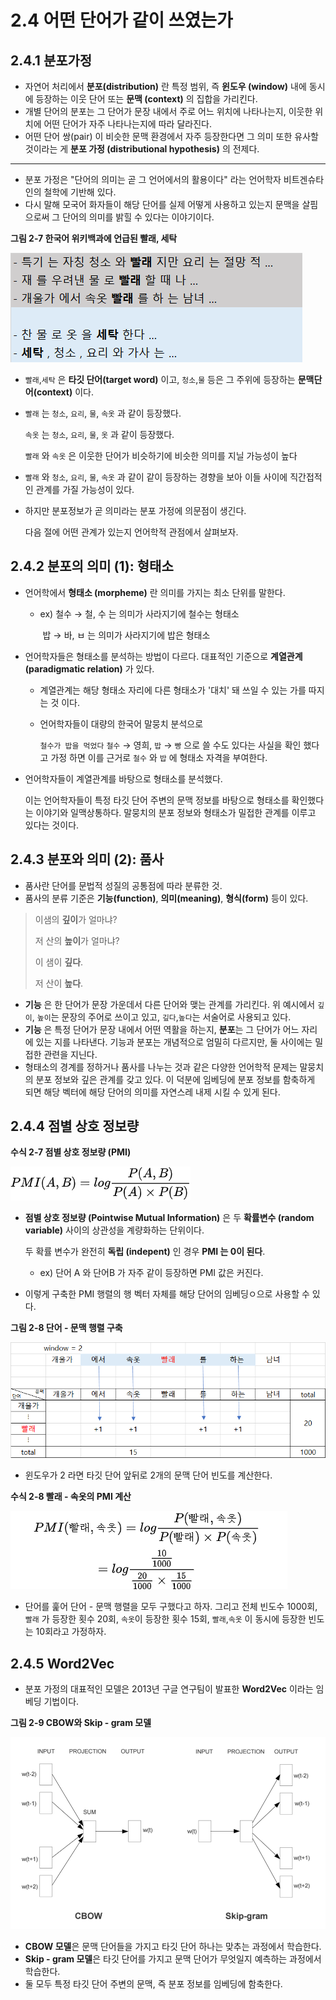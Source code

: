 # 2.4 어떤 단어가 같이 쓰였는가



## 2.4.1 분포가정



* 자연어 처리에서 **분포(distribution)** 란 특정 범위, 즉 **윈도우 (window)** 내에 동시에 등장하는 이웃 단어 또는 **문맥 (context)** 의 집합을 가리킨다.
* 개별 단어의 분포는 그 단어가 문장 내에서 주로 어느 위치에 나타나는지, 이웃한 위치에 어떤 단어가 자주 나타나는지에 따라 달라진다.
* 어떤 단어 쌍(pair) 이 비슷한 문맥 환경에서 자주 등장한다면 그 의미 또한 유사할 것이라는 게 **분포 가정 (distributional hypothesis)** 의 전제다.

---

* 분포 가정은 "단어의 의미는 곧 그 언어에서의 활용이다" 라는 언어학자 비트겐슈타인의 철학에 기반해 있다.
* 다시 말해 모국어 화자들이 해당 단어를 실제 어떻게 사용하고 있는지 문맥을 살핌으로써 그 단어의 의미를 밝힐 수 있다는 이야기이다.



**그림 2-7 한국어 위키백과에 언급된 빨래, 세탁**



![그림2-7](images/그림2-7.png)



* `빨래`,`세탁` 은 **타깃 단어(target word)** 이고, `청소`,`물`  등은 그 주위에 등장하는 **문맥단어(context)**  이다.

* `빨래` 는 `청소`, `요리`, `물`, `속옷` 과 같이 등장했다.

  `속옷` 는 `청소`, `요리`, `물`, `옷` 과 같이 등장했다.

  `빨래` 와 `속옷` 은 이웃한 단어가 비슷하기에 비슷한 의미를 지닐 가능성이 높다

* `빨래` 와 `청소`, `요리`, `물`, `속옷` 과 같이 같이 등장하는 경향을 보아 이들 사이에 직간접적인 관계를 가질 가능성이 있다.

* 하지만 분포정보가 곧 의미라는 분포 가정에 의문점이 생긴다.

  다음 절에 어떤 관계가 있는지 언어학적 관점에서 살펴보자.



## 2.4.2 분포의 의미 (1): 형태소



* 언어학에서 **형태소 (morpheme)** 란 의미를 가지는 최소 단위를 말한다.

  * ex) 철수 → 철, 수 는  의미가 사라지기에 철수는 형태소

    ​      밥 → 바, ㅂ 는  의미가 사라지기에 밥은 형태소

* 언어학자들은 형태소를 분석하는 방법이 다르다. 대표적인 기준으로 **계열관계 (paradigmatic relation)** 가 있다.

  * 계열관계는 해당 형태소 자리에 다른 형태소가 '대치' 돼 쓰일 수 있는 가를 따지는 것 이다.

  * 언어학자들이 대량의 한국어 말뭉치 분석으로 

    `철수가 밥을 먹었다`  `철수` → 영희, `밥` → `빵` 으로 쓸 수도 있다는 사실을 확인 했다고 가정 하면 이를 근거로 `철수` 와 `밥` 에 형태소 자격을 부여한다.

* 언어학자들이 계열관계를 바탕으로 형태소를 분석했다.

  이는 언어학자들이 특정 타깃 단어 주변의 문맥 정보를 바탕으로 형태소를 확인했다는 이야기와 일맥상통하다. 말뭉치의 분포 정보와 형태소가 밀접한 관계를 이루고 있다는 것이다.



## 2.4.3 분포와 의미 (2): 품사



* 품사란 단어를 문법적 성질의 공통점에 따라 분류한 것.
* 품사의 분류 기준은 **기능(function)**, **의미(meaning)**, **형식(form)** 등이 있다.



> 이샘의 **깊이**가 얼마냐?
>
> 저 산의 **높이**가 얼마냐?
>
> 이 샘이 **깊다**.
>
> 저 산이 **높다**.



* **기능** 은 한 단어가 문장 가운데서 다른 단어와 맺는 관계를 가리킨다. 위 예시에서 `깊이`, `높이`는 문장의 주어로 쓰이고 있고, `깊다`,`높다`는 서술어로 사용되고 있다.
* **기능** 은 특정 단어가 문장 내에서 어떤 역활을 하는지, **분포**는 그 단어가 어느 자리에 있는 지를 나타낸다.  기능과 분포는 개념적으로 엄밀히 다르지만, 둘 사이에는 밀접한 관련을 지닌다.
* 형태소의 경계를 정하거나 품사를 나누는 것과 같은 다양한 언어학적 문제는 말뭉치의 분포 정보와 깊은 관계를 갖고 있다. 이 덕분에 임베딩에 분포 정보를 함축하게 되면 해당 벡터에 해당 단어의 의미를 자연스레 내제 시킬 수 있게 된다.



## 2.4.4 점별 상호 정보량



**수식 2-7 점별 상호 정보량 (PMI)**



![수식2-7](images/수식2-7.png)



* **점별 상호 정보량 (Pointwise Mutual Information)** 은 두 **확률변수 (random variable)** 사이의 상관성을  계량화하는 단위이다.

  두 확률 변수가 완전히 **독립 (indepent)** 인 경우 **PMI 는 0이 된다**.

  * ex) 단어 A 와 단어B 가 자주 같이 등장하면 PMI 값은 커진다.

* 이렇게 구축한 PMI 행렬의 행 벡터 자체를 해당 단어의 임베딩ㅇ으로 사용할 수 있다.



**그림 2-8 단어 - 문맥 행렬 구축**

![](images/그림2-8.png)



* 윈도우가 2 라면 타깃 단어 앞뒤로 2개의 문맥 단어 빈도를 계산한다. 



**수식 2-8 빨래 - 속옷의 PMI 계산**



![수식2-8](images/수식2-8.png)



* 단어를 훑어 단어 - 문맥 행렬을 모두 구했다고 하자. 그리고 전체 빈도수 1000회, `빨래` 가 등장한 횟수 20회, `속옷`이 등장한 횟수 15회, `빨래`,`속옷`  이 동시에 등장한 빈도는 10회라고 가정하자.



## 2.4.5 Word2Vec



* 분포 가정의 대표적인 모델은 2013년 구글 연구팀이 발표한 **Word2Vec** 이라는 임베딩 기법이다.



**그림 2-9 CBOW와 Skip - gram 모델**

![그림2-9](images/그림2-9.png)

* **CBOW 모델**은 문맥 단어들을 가지고 타깃 단어 하나는 맞추는 과정에서 학습한다.
* **Skip - gram 모델**은 타깃 단어를 가지고 문맥 단어가 무엇일지 예측하는 과정에서 학습한다.
* 둘 모두 특정 타깃 단어 주변의 문맥, 즉 분포 정보를 임베딩에 함축한다.